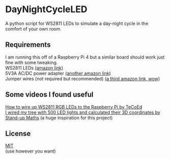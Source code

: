 # DayNightCycleLED

A python script for WS2811 LEDs to simulate a day-night cycle in the comfort of your own room.

## Requirements
I am running this off of a Raspberry Pi 4 but a similar board should work just fine with some tweaking. \
WS2811 LEDs [(amazon link)](https://www.amazon.com/ALITOVE-LED-Individually-Addressable-Waterproof/dp/B01AG923GI) \
5V3A AC/DC power adapter [(another amazon link)](https://www.amazon.com/ALITOVE-100V-240V-Converter-5-5x2-1mm-Security/dp/B078RXZM4C) \
Jumper wires (not required but recommended) [(a third amazon link, wow)](https://www.amazon.com/Elegoo-EL-CP-004-Multicolored-Breadboard-arduino/dp/B01EV70C78)





## Some videos I found useful
[How to wire up WS2811 RGB LEDs to the Raspberry Pi by TeCoEd](https://www.youtube.com/watch?v=KJupt2LIjp4) \
[I wired my tree with 500 LED lights and calculated their 3D coordinates by Stand-up Maths](https://www.youtube.com/watch?v=TvlpIojusBE&t=0s) (a huge inspiration for this project)



## License
[MIT](https://choosealicense.com/licenses/mit/) \
(use however you want)